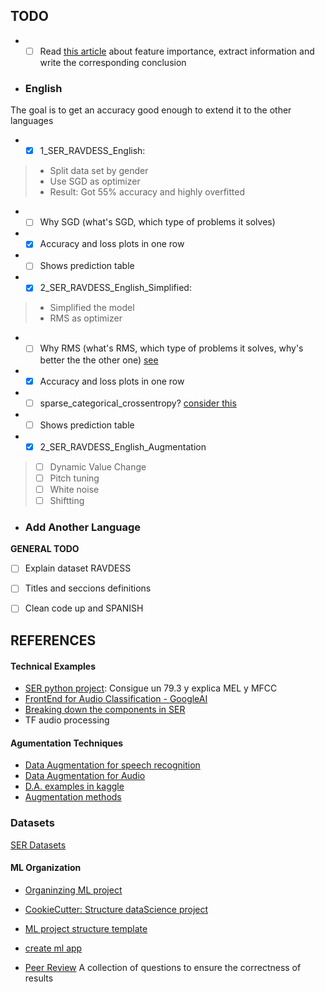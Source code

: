 
## TODO
* -[ ] Read [this article](https://towardsdatascience.com/how-i-understood-what-features-to-consider-while-training-audio-files-eedfb6e9002b) about feature importance, extract information and write the corresponding conclusion 
 
* ### English
The goal is to get an accuracy good enough to extend it to the other languages
* -[x] 1_SER_RAVDESS_English:
> * Split data set by gender
> * Use SGD as optimizer
> * Result: Got 55% accuracy and highly overfitted
 * -[ ] Why SGD (what's SGD, which type of problems it solves)
 * -[X] Accuracy and loss plots in one row
 * -[ ] Shows prediction table

* -[x] 2_SER_RAVDESS_English_Simplified:
> * Simplified the model
> * RMS as optimizer
 * -[ ] Why RMS (what's RMS, which type of problems it solves, why's better the the other one) [see](https://towardsdatascience.com/understanding-rmsprop-faster-neural-network-learning-62e116fcf29a)
 * -[x] Accuracy and loss plots in one row
 * -[ ] sparse_categorical_crossentropy? [consider this](https://datascience.stackexchange.com/questions/41921/sparse-categorical-crossentropy-vs-categorical-crossentropy-keras-accuracy)
 * -[ ] Shows prediction table

* -[x] 2_SER_RAVDESS_English_Augmentation
> * [ ] Dynamic Value Change
> * [ ] Pitch tuning
> * [ ] White noise
> * [ ] Shiftting

* ### Add Another Language

**GENERAL TODO**
* [ ] Explain dataset RAVDESS
* [ ] Titles and seccions definitions
* [ ] Clean code up and SPANISH


## REFERENCES
#### Technical Examples
 * [SER python project](https://towardsdatascience.com/building-a-speech-emotion-recognizer-using-python-4c1c7c89d713): Consigue un 79.3 y explica MEL y MFCC
 * [FrontEnd for Audio Classification - GoogleAI](https://ai.googleblog.com/2021/03/leaf-learnable-frontend-for-audio.html?m=1)
 * [Breaking down the components in SER](https://towardsdatascience.com/automatic-speech-recognition-breaking-down-components-of-speech-85d065061517)
 * TF audio processing 

#### Agumentation Techniques
* [Data Augmentation for speech recognition](https://towardsdatascience.com/data-augmentation-for-speech-recognition-e7c607482e78)
* [Data Augmentation for Audio](https://medium.com/@makcedward/data-augmentation-for-audio-76912b01fdf6)
* [D.A. examples in kaggle](https://www.kaggle.com/CVxTz/audio-data-augmentation)
* [Augmentation methods](https://www.kaggle.com/haqishen/augmentation-methods-for-audio)

### Datasets
[SER Datasets](https://github.com/SuperKogito/SER-datasets)

#### ML Organization
* [Organinzing ML project](https://www.jeremyjordan.me/ml-projects-guide/)
* [CookieCutter: Structure dataScience project](https://drivendata.github.io/cookiecutter-data-science/)
* [ML project structure template](https://github.com/ThomasRobertFr/ml-project-structure)
* [create ml app](https://github.com/shreyashankar/create-ml-app)

* [Peer Review](https://www.kdnuggets.com/2020/04/peer-reviewing-data-science-projects.html) A collection of questions to ensure the correctness of results
